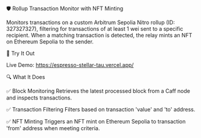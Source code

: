 🛡️ Rollup Transaction Monitor with NFT Minting

Monitors transactions on a custom Arbitrum Sepolia Nitro rollup (ID: 327327327), filtering for transactions of at least 1 wei sent to a specific recipient. When a matching transaction is detected, the relay mints an NFT on Ethereum Sepolia to the sender.

🚀 Try It Out

Live Demo: https://espresso-stellar-tau.vercel.app/

🔍 What It Does

✅ Block Monitoring
Retrieves the latest processed block from a Caff node and inspects transactions.

✅ Transaction Filtering
Filters based on transaction 'value' and 'to' address.

✅ NFT Minting
Triggers an NFT mint on Ethereum Sepolia to transaction 'from' address when meeting criteria.